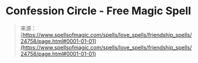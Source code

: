 <!--yml
category: 未分类
date: 2024-06-12 19:10:58
-->

# Confession Circle - Free Magic Spell

> 来源：[https://www.spellsofmagic.com/spells/love_spells/friendship_spells/24758/page.html#0001-01-01](https://www.spellsofmagic.com/spells/love_spells/friendship_spells/24758/page.html#0001-01-01)